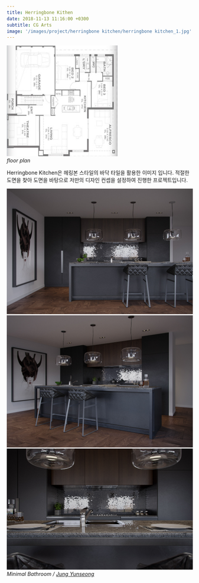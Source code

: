 ```yaml
---
title: Herringbone Kithen
date: 2018-11-13 11:16:00 +0300
subtitle: CG Arts
image: '/images/project/herringbone kitchen/herringbone kitchen_1.jpg'
---
```


<div class="gallery-box">
  <div class="gallery">
    <img src="/images/project/herringbone kitchen/herringbone kitchen_ref.jpg" width="300" height="300" alt="Project">
  </div>
  <em>floor plan</em>
</div>

Herringbone Kitchen은 헤링본 스타일의 바닥 타일을 활용한 이미지 입니다. 적절한 도면을 찾아 도면을 바탕으로  저만의 디자인 컨셉을 설정하여 진행한 프로젝트입니다.

<div class="gallery-box">
  <div class="gallery">
    <img src="/images/project/herringbone kitchen/herringbone kitchen_1.jpg" alt="Project">
    <img src="/images/project/herringbone kitchen/herringbone kitchen_2.jpg" alt="Project">
    <img src="/images/project/herringbone kitchen/herringbone kitchen_3.jpg" alt="Project">
  </div>
  <em>Minimal Bathroom / <a href="/about" target="_blank">Jung Yunseong</a></em>
</div>